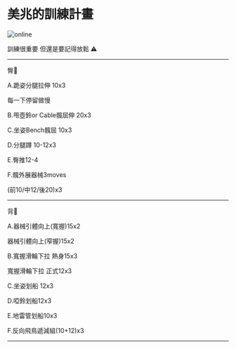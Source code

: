 <html>
  <head>
    <meta charset="UTF-8">
   
  </head>
  <body>
    <h1>美兆的訓練計畫</h1>
    <img src="https://custom-images.strikinglycdn.com/res/hrscywv4p/image/upload/c_limit,fl_lossy,h_600,w_800,f_auto,q_auto/6854615/492705_919805.jpeg" alt="online">
    <p>訓練很重要 但還是要記得放鬆 ⚠️</p>
    <hr>
    <p>臀🍑</p>
    <p>A.跪姿分腿拉伸 10x3</p>
    <p>每一下停留做慢</p>
    <p>B.甩壺鈴or Cable髖屈伸 20x3</p>
    <p>C.坐姿Bench髖屈 10x3</p>
    <p>D.分腿蹲 10-12x3</p>
    <p>E.臀推12-4 </p>
    <p>F.髖外展器械3moves</p>
    <p>(前10/中12/後20)x3</p>
    <hr>
</body>
</html>
  <p>背🐚</p>
  <p>A.器械引體向上(寬握)15x2<p>
    <p>器械引體向上(窄握)15x2<p>
<p>B.寬握滑輪下拉 熱身15x3<p>
<p>  寬握滑輪下拉 正式12x3<p>
<p>C.坐姿划船 12x3<p>
<p>D.啞鈴划船12x3<p>
<p>E.地雷管划船10x3<p>
<p>F.反向飛鳥遞減組(10+12)x3<p>
    <hr>
